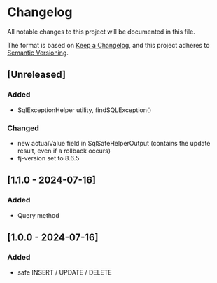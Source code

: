 # Changelog

All notable changes to this project will be documented in this file.

The format is based on [Keep a Changelog](https://keepachangelog.com/en/1.1.0/),
and this project adheres to [Semantic Versioning](https://semver.org/spec/v2.0.0.html).

## [Unreleased]

### Added

- SqlExceptionHelper utility, findSQLException()

### Changed

- new actualValue field in SqlSafeHelperOutput (contains the update result, even if a rollback occurs)
- fj-version set to 8.6.5

## [1.1.0 - 2024-07-16]

### Added

- Query method

## [1.0.0 - 2024-07-16]

### Added

- safe INSERT / UPDATE / DELETE
